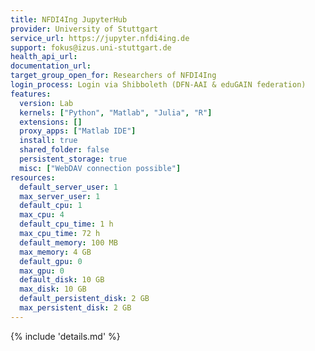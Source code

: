 ```yaml
---
title: NFDI4Ing JupyterHub
provider: University of Stuttgart
service_url: https://jupyter.nfdi4ing.de
support: fokus@izus.uni-stuttgart.de
health_api_url: 
documentation_url: 
target_group_open_for: Researchers of NFDI4Ing
login_process: Login via Shibboleth (DFN-AAI & eduGAIN federation)
features:
  version: Lab
  kernels: ["Python", "Matlab", "Julia", "R"]
  extensions: []
  proxy_apps: ["Matlab IDE"]
  install: true
  shared_folder: false
  persistent_storage: true
  misc: ["WebDAV connection possible"]
resources:
  default_server_user: 1
  max_server_user: 1
  default_cpu: 1
  max_cpu: 4
  default_cpu_time: 1 h
  max_cpu_time: 72 h
  default_memory: 100 MB
  max_memory: 4 GB
  default_gpu: 0
  max_gpu: 0
  default_disk: 10 GB
  max_disk: 10 GB
  default_persistent_disk: 2 GB
  max_persistent_disk: 2 GB
---
```

{% include 'details.md' %}
